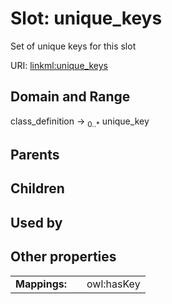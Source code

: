 
# Slot: unique_keys


Set of unique keys for this slot

URI: [linkml:unique_keys](https://w3id.org/linkml/unique_keys)


## Domain and Range

class_definition &#8594;  <sub>0..\*</sub> unique_key

## Parents


## Children


## Used by


## Other properties

|  |  |  |
| --- | --- | --- |
| **Mappings:** | | owl:hasKey |

